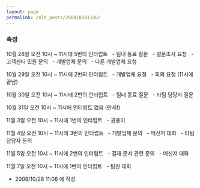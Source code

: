 ```yaml
---
layout: page
permalink: /old_posts/200810281106/
---
```


### 측정

10월 28일 오전 10시 ~ 11시에 5번의 인터럽트
  - 팀내 동료 질문
  - 설문조사 요청
  - 고객센터 민원 문의
  - 개발업체 문의
  - 다른 개발업체 요청

10월 29일 오전 10시 ~ 11시에 2번의 인터럽트
  - 개발업체 요청
  - 회의 요청 (11시에 끝남)

10월 30일 오전 10시 ~ 11시에 2번의 인터럽트
  - 팀내 동료 질문
  - 타팀 담당자 질문

10월 31일 오전 10시 ~ 11시에 인터럽트 없음 (만세!)

11월 3일 오전 10시 ~ 11시에 1번의 인터럽트
  - 권용미

11월 4일 오전 10시 ~ 11시에 3번의 인터럽트
  - 개발업체 문의
  - 메신저 대화
  - 타팀 담당자 문의

11월 5일 오전 10시 ~ 11시에 2번의 인터럽트
  - 결재 문서 관련 문의
  - 메신저 대화

11월 7일 오전 10시 ~ 11시에 1번의 인터럽트
  - 팀원 대화






- 2008/10/28 11:06 에 작성